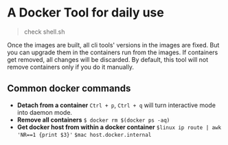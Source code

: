# A Docker Tool for daily use
> check shell.sh

Once the images are built, all cli tools' versions in the images are fixed. But you can upgrade them in the containers run from the images. If containers get removed, all changes will be discarded. By default, this tool will not remove containers only if you do it manually.

## Common docker commands
* **Detach from a container** ```Ctrl + p```, ```Ctrl + q``` will turn interactive mode into daemon mode.
* **Remove all containers** ```$ docker rm $(docker ps -aq)```
* **Get docker host from within a docker container** ```$linux ip route | awk 'NR==1 {print $3}'``` ```$mac host.docker.internal```
